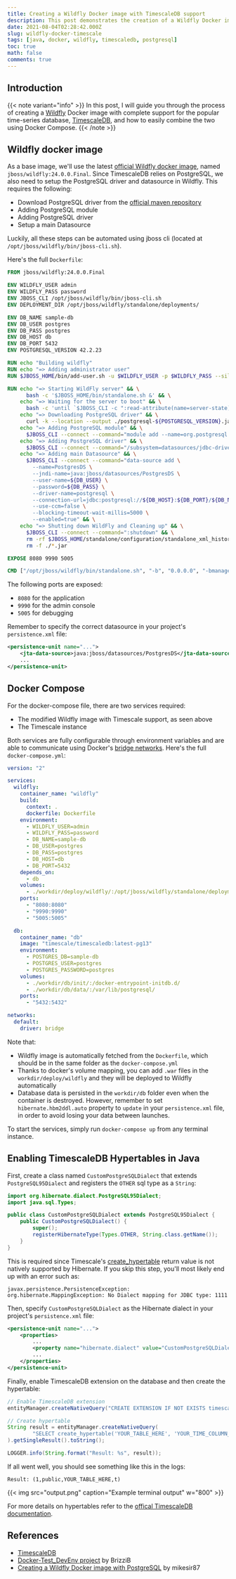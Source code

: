 ```yaml
---
title: Creating a Wildfly Docker image with TimescaleDB support
description: This post demonstrates the creation of a Wildfly Docker image that includes support for TimescaleDB via the PostgreSQL JDBC driver, as well as the combination of the two using Docker Compose.
date: 2021-08-04T02:28:42.000Z
slug: wildfly-docker-timescale
tags: [java, docker, wildfly, timescaledb, postgresql]
toc: true
math: false
comments: true
---
```


## Introduction

{{< note variant="info" >}}
In this post, I will guide you through the process of creating a [Wildfly](https://www.wildfly.org) Docker image with complete support for the popular time-series database, [TimescaleDB](https://www.timescale.com), and how to easily combine the two using Docker Compose.
{{< /note >}}

## Wildfly docker image

As a base image, we'll use the latest [official Wildfly docker image](https://hub.docker.com/r/jboss/wildfly), named `jboss/wildfly:24.0.0.Final`.
Since TimescaleDB relies on PostgreSQL, we also need to setup the PostgreSQL driver and datasource in Wildfly. This requires the following:

- Download PostgreSQL driver from the [official maven repository](https://mvnrepository.com/artifact/org.postgresql/postgresql)
- Adding PostgreSQL module
- Adding PostgreSQL driver
- Setup a main Datasource

Luckily, all these steps can be automated using jboss cli (located at `/opt/jboss/wildfly/bin/jboss-cli.sh`).

Here's the full `Dockerfile`:

```dockerfile
FROM jboss/wildfly:24.0.0.Final

ENV WILDFLY_USER admin
ENV WILDFLY_PASS password
ENV JBOSS_CLI /opt/jboss/wildfly/bin/jboss-cli.sh
ENV DEPLOYMENT_DIR /opt/jboss/wildfly/standalone/deployments/

ENV DB_NAME sample-db
ENV DB_USER postgres
ENV DB_PASS postgres
ENV DB_HOST db
ENV DB_PORT 5432
ENV POSTGRESQL_VERSION 42.2.23

RUN echo "Building wildfly"
RUN echo "=> Adding administrator user"
RUN $JBOSS_HOME/bin/add-user.sh -u $WILDFLY_USER -p $WILDFLY_PASS --silent

RUN echo "=> Starting WildFly server" && \
      bash -c '$JBOSS_HOME/bin/standalone.sh &' && \
    echo "=> Waiting for the server to boot" && \
      bash -c 'until `$JBOSS_CLI -c ":read-attribute(name=server-state)" 2> /dev/null | grep -q running`; do echo `$JBOSS_CLI -c ":read-attribute(name=server-state)" 2> /dev/null`; sleep 1; done' && \
    echo "=> Downloading PostgreSQL driver" && \
      curl -k --location --output ./postgresql-${POSTGRESQL_VERSION}.jar --url https://repo1.maven.org/maven2/org/postgresql/postgresql/${POSTGRESQL_VERSION}/postgresql-${POSTGRESQL_VERSION}.jar && \
    echo "=> Adding PostgreSQL module" && \
      $JBOSS_CLI --connect --command="module add --name=org.postgresql --resources=./postgresql-${POSTGRESQL_VERSION}.jar --dependencies=javax.api,javax.transaction.api" && \
    echo "=> Adding PostgreSQL driver" && \
      $JBOSS_CLI --connect --command="/subsystem=datasources/jdbc-driver=postgresql:add(driver-name=postgresql,driver-module-name=org.postgresql,driver-class-name=org.postgresql.Driver,driver-xa-datasource-class-name=org.postgresql.xa.PGXADataSource)" && \
    echo "=> Adding main Datasource" && \
      $JBOSS_CLI --connect --command="data-source add \
        --name=PostgresDS \
        --jndi-name=java:jboss/datasources/PostgresDS \
        --user-name=${DB_USER} \
        --password=${DB_PASS} \
        --driver-name=postgresql \
        --connection-url=jdbc:postgresql://${DB_HOST}:${DB_PORT}/${DB_NAME} \
        --use-ccm=false \
        --blocking-timeout-wait-millis=5000 \
        --enabled=true" && \
    echo "=> Shutting down WildFly and Cleaning up" && \
      $JBOSS_CLI --connect --command=":shutdown" && \
      rm -rf $JBOSS_HOME/standalone/configuration/standalone_xml_history/ $JBOSS_HOME/standalone/log/* && \
      rm -f ./*.jar

EXPOSE 8080 9990 5005

CMD ["/opt/jboss/wildfly/bin/standalone.sh", "-b", "0.0.0.0", "-bmanagement", "0.0.0.0", "--debug", "*:5005"]
```

The following ports are exposed:

- `8080` for the application
- `9990` for the admin console
- `5005` for debugging

Remember to specify the correct datasource in your project's `persistence.xml` file:

```xml
<persistence-unit name="...">
    <jta-data-source>java:jboss/datasources/PostgresDS</jta-data-source>
    ...
</persistence-unit>
```

## Docker Compose

For the docker-compose file, there are two services required:

- The modified Wildfly image with Timescale support, as seen above
- The Timescale instance

Both services are fully configurable through environment variables and are able to communicate using Docker's [bridge networks](https://docs.docker.com/network/bridge/). Here's the full `docker-compose.yml`:

```yaml
version: "2"

services:
  wildfly:
    container_name: "wildfly"
    build:
      context: .
      dockerfile: Dockerfile
    environment:
      - WILDFLY_USER=admin
      - WILDFLY_PASS=password
      - DB_NAME=sample-db
      - DB_USER=postgres
      - DB_PASS=postgres
      - DB_HOST=db
      - DB_PORT=5432
    depends_on:
      - db
    volumes:
      - ./workdir/deploy/wildfly/:/opt/jboss/wildfly/standalone/deployments/:rw
    ports:
      - "8080:8080"
      - "9990:9990"
      - "5005:5005"

  db:
    container_name: "db"
    image: "timescale/timescaledb:latest-pg13"
    environment:
      - POSTGRES_DB=sample-db
      - POSTGRES_USER=postgres
      - POSTGRES_PASSWORD=postgres
    volumes:
      - ./workdir/db/init/:/docker-entrypoint-initdb.d/
      - ./workdir/db/data/:/var/lib/postgresql/
    ports:
      - "5432:5432"

networks:
  default:
    driver: bridge
```

Note that:

- Wildfly image is automatically fetched from the `Dockerfile`, which should be in the same folder as the `docker-compose.yml`
- Thanks to docker's volume mapping, you can add `.war` files in the `workdir/deploy/wildfly` and they will be deployed to Wildfly automatically
- Database data is persisted in the `workdir/db` folder even when the container is destroyed. However, remember to set `hibernate.hbm2ddl.auto` property to `update` in your `persistence.xml` file, in order to avoid losing your data between launches.

To start the services, simply run `docker-compose up` from any terminal instance.

## Enabling TimescaleDB Hypertables in Java

First, create a class named `CustomPostgreSQLDialect` that extends `PostgreSQL95Dialect` and registers the `OTHER` sql type as a `String`:

```java
import org.hibernate.dialect.PostgreSQL95Dialect;
import java.sql.Types;

public class CustomPostgreSQLDialect extends PostgreSQL95Dialect {
    public CustomPostgreSQLDialect() {
        super();
        registerHibernateType(Types.OTHER, String.class.getName());
    }
}
```

This is required since Timescale's [create_hypertable](https://docs.timescale.com/api/latest/hypertable/create_hypertable/) return value is not natively supported by Hibernate. If you skip this step, you'll most likely end up with an error such as:

```no-highlight
javax.persistence.PersistenceException: org.hibernate.MappingException: No Dialect mapping for JDBC type: 1111
```

Then, specify `CustomPostgreSQLDialect` as the Hibernate dialect in your project's `persistence.xml` file:

```xml
<persistence-unit name="...">
    <properties>
        ...
        <property name="hibernate.dialect" value="CustomPostgreSQLDialect"/>
        ...
    </properties>
</persistence-unit>
```

Finally, enable TimescaleDB extension on the database and then create the hypertable:

```java
// Enable TimescaleDB extension
entityManager.createNativeQuery("CREATE EXTENSION IF NOT EXISTS timescaledb;").executeUpdate();

// Create hypertable
String result = entityManager.createNativeQuery(
        "SELECT create_hypertable('YOUR_TABLE_HERE', 'YOUR_TIME_COLUMN_HERE')"
).getSingleResult().toString();

LOGGER.info(String.format("Result: %s", result));
```

If all went well, you should see something like this in the logs:

```no-highlight
Result: (1,public,YOUR_TABLE_HERE,t)
```

{{< img src="output.png" caption="Example terminal output" w="800" >}}

For more details on hypertables refer to the [offical TimescaleDB documentation](https://docs.timescale.com/timescaledb/latest/getting-started/).

## References

- [TimescaleDB](https://www.timescale.com)
- [Docker-Test_DevEnv project](https://github.com/BrizziB/Docker-Test_DevEnv) by BrizziB
- [Creating a Wildfly Docker image with PostgreSQL](https://blog.mikesir87.io/2015/12/creating-wildfly-docker-image-with-postgresql/) by mikesir87
